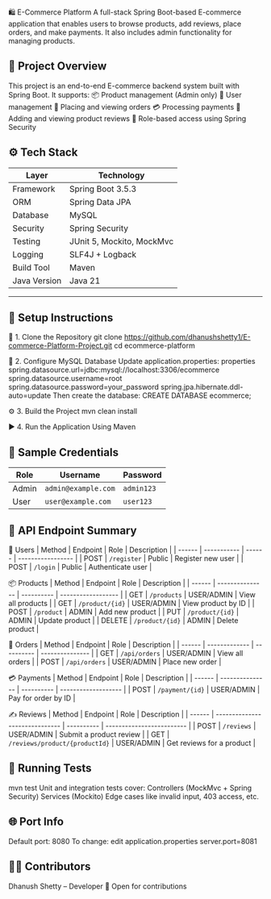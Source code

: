 🛍️ E-Commerce Platform
A full-stack Spring Boot-based E-commerce application that enables users to browse products, add reviews, place orders, and make payments. It also includes admin functionality for managing products.

## 📄 Project Overview
This project is an end-to-end E-commerce backend system built with Spring Boot. It supports:
📦 Product management (Admin only)
👤 User management
🛒 Placing and viewing orders
💳 Processing payments
🌟 Adding and viewing product reviews
🔐 Role-based access using Spring Security

## ⚙️ Tech Stack

| Layer              | Technology                   |
|-------------------|------------------------------|
| Framework         | Spring Boot 3.5.3            |
| ORM               | Spring Data JPA              |
| Database          | MySQL                        |
| Security          | Spring Security              |
| Testing           | JUnit 5, Mockito, MockMvc    |
| Logging           | SLF4J + Logback              |
| Build Tool        | Maven                        |
| Java Version      | Java 21                      |

---
## 🚀 Setup Instructions
  🔁 1. Clone the Repository
    git clone https://github.com/dhanushshetty1/E-commerce-Platform-Project.git
    cd ecommerce-platform
    
  🔧 2. Configure MySQL Database
    Update application.properties:
      properties
        spring.datasource.url=jdbc:mysql://localhost:3306/ecommerce
        spring.datasource.username=root
        spring.datasource.password=your_password
        spring.jpa.hibernate.ddl-auto=update
    Then create the database:
      CREATE DATABASE ecommerce;
      
  ⚙️ 3. Build the Project
    mvn clean install
    
  ▶️ 4. Run the Application
    Using Maven

## 🔐 Sample Credentials
| Role  | Username            | Password   |
| ----- | ------------------- | ---------- |
| Admin | `admin@example.com` | `admin123` |
| User  | `user@example.com`  | `user123`  |

## 🔁 API Endpoint Summary
🧍 Users
| Method | Endpoint    | Role   | Description       |
| ------ | ----------- | ------ | ----------------- |
| POST   | `/register` | Public | Register new user |
| POST   | `/login`    | Public | Authenticate user |

📦 Products
| Method | Endpoint        | Role       | Description        |
| ------ | --------------- | ---------- | ------------------ |
| GET    | `/products`     | USER/ADMIN | View all products  |
| GET    | `/product/{id}` | USER/ADMIN | View product by ID |
| POST   | `/product`      | ADMIN      | Add new product    |
| PUT    | `/product/{id}` | ADMIN      | Update product     |
| DELETE | `/product/{id}` | ADMIN      | Delete product     |

🧾 Orders
| Method | Endpoint      | Role       | Description     |
| ------ | ------------- | ---------- | --------------- |
| GET    | `/api/orders` | USER/ADMIN | View all orders |
| POST   | `/api/orders` | USER/ADMIN | Place new order |

💳 Payments
| Method | Endpoint        | Role       | Description         |
| ------ | --------------- | ---------- | ------------------- |
| POST   | `/payment/{id}` | USER/ADMIN | Pay for order by ID |

✍️ Reviews
| Method | Endpoint                       | Role       | Description               |
| ------ | ------------------------------ | ---------- | ------------------------- |
| POST   | `/reviews`                     | USER/ADMIN | Submit a product review   |
| GET    | `/reviews/product/{productId}` | USER/ADMIN | Get reviews for a product |


## 🧪 Running Tests
mvn test
Unit and integration tests cover:
Controllers (MockMvc + Spring Security)
Services (Mockito)
Edge cases like invalid input, 403 access, etc.

## 🌐 Port Info
Default port: 8080
To change: edit application.properties
server.port=8081

## 👨‍💻 Contributors
Dhanush Shetty – Developer
🎉 Open for contributions
